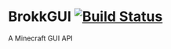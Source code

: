 # BrokkGUI [![Build Status](https://img.shields.io/travis/Ourten/BrokkGUI.svg?style=flat-square)](https://travis-ci.org/Ourten/BrokkGUI)
A Minecraft GUI API
